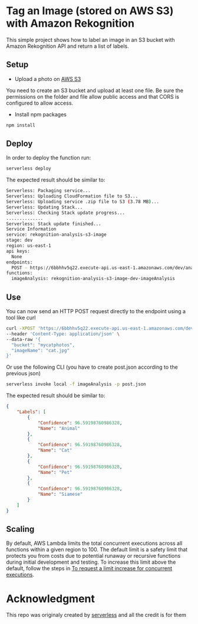 <!--
title: 'AWS Analyse Image from S3 with Amazon Rekognition example in NodeJS'
description: 'This example shows how to analyze an image in an S3 bucket with Amazon Rekognition and return a list of labels.'
layout: Doc
framework: v1
platform: AWS
language: nodeJS
authorLink: 'https://github.com/ScottBrenner'
authorName: 'Scott Brenner'
authorAvatar: 'https://avatars2.githubusercontent.com/u/416477?v=4&s=140'
-->
# Tag an Image (stored on AWS S3) with Amazon Rekognition

This simple project shows how to label an image in an S3 bucket with Amazon Rekognition API and return a list of labels.  

## Setup

- Upload a photo on [AWS S3](https://aws.amazon.com/fr/s3/)

You need to create an S3 bucket and upload at least one file. Be sure the permissions on the folder and file allow public access and that CORS is configured to allow access.

- Install npm packages  

```bash
npm install
```

## Deploy

In order to deploy the function run:

```bash
serverless deploy
```

The expected result should be similar to:

```bash
Serverless: Packaging service...
Serverless: Uploading CloudFormation file to S3...
Serverless: Uploading service .zip file to S3 (3.78 MB)...
Serverless: Updating Stack...
Serverless: Checking Stack update progress...
..............
Serverless: Stack update finished...
Service Information
service: rekognition-analysis-s3-image
stage: dev
region: us-east-1
api keys:
  None
endpoints:
  POST - https://6bbhhv5q22.execute-api.us-east-1.amazonaws.com/dev/analysis
functions:
  imageAnalysis: rekognition-analysis-s3-image-dev-imageAnalysis
```

## Use  

You can now send an HTTP POST request directly to the endpoint using a tool like curl

```bash
curl -XPOST 'https://6bbhhv5q22.execute-api.us-east-1.amazonaws.com/dev/analysis' \
--header 'Content-Type: application/json' \
--data-raw '{
  "bucket": "mycatphotos",
  "imageName": "cat.jpg"
}'
```

Or use the following CLI (you have to create post.json according to the previous json)
```bash
serverless invoke local -f imageAnalysis -p post.json
```

The expected result should be similar to:

```json
{
    "Labels": [
        {
            "Confidence": 96.59198760986328,
            "Name": "Animal"
        },
        {
            "Confidence": 96.59198760986328,
            "Name": "Cat"
        },
        {
            "Confidence": 96.59198760986328,
            "Name": "Pet"
        },
        {
            "Confidence": 96.59198760986328,
            "Name": "Siamese"
        }
    ]
}
```

## Scaling

By default, AWS Lambda limits the total concurrent executions across all functions within a given region to 100. The default limit is a safety limit that protects you from costs due to potential runaway or recursive functions during initial development and testing. To increase this limit above the default, follow the steps in [To request a limit increase for concurrent executions](http://docs.aws.amazon.com/lambda/latest/dg/concurrent-executions.html#increase-concurrent-executions-limit).

# Acknowledgment
This repo was originaly created by [serverless](https://github.com/serverless/examples/tree/master/aws-node-rekognition-analysis-s3-image) and all the credit is for them
